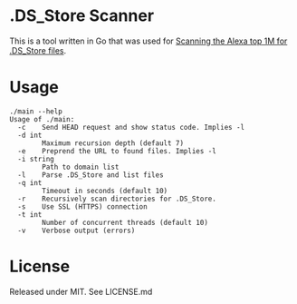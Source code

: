 .DS_Store Scanner
==================

This is a tool written in Go that was used for [Scanning the Alexa top 1M for .DS_Store files](https://en.internetwache.org/scanning-the-alexa-top-1m-for-ds-store-files-12-03-2018/).

# Usage

```
./main --help
Usage of ./main:
  -c    Send HEAD request and show status code. Implies -l
  -d int
        Maximum recursion depth (default 7)
  -e    Preprend the URL to found files. Implies -l
  -i string
        Path to domain list
  -l    Parse .DS_Store and list files
  -q int
        Timeout in seconds (default 10)
  -r    Recursively scan directories for .DS_Store.
  -s    Use SSL (HTTPS) connection
  -t int
        Number of concurrent threads (default 10)
  -v    Verbose output (errors)
```

# License

Released under MIT. See LICENSE.md